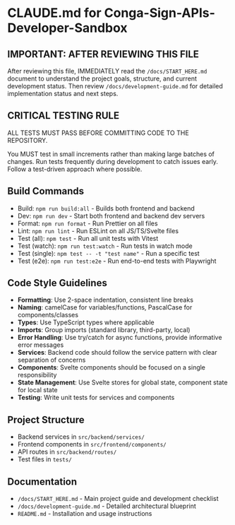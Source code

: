 # CLAUDE.md for Conga-Sign-APIs-Developer-Sandbox

## IMPORTANT: AFTER REVIEWING THIS FILE
After reviewing this file, IMMEDIATELY read the `/docs/START_HERE.md` document to understand the project goals, structure, and current development status. Then review `/docs/development-guide.md` for detailed implementation status and next steps.

## CRITICAL TESTING RULE
ALL TESTS MUST PASS BEFORE COMMITTING CODE TO THE REPOSITORY.

You MUST test in small increments rather than making large batches of changes. Run tests frequently during development to catch issues early. Follow a test-driven approach where possible.

## Build Commands
- Build: `npm run build:all` - Builds both frontend and backend
- Dev: `npm run dev` - Start both frontend and backend dev servers
- Format: `npm run format` - Run Prettier on all files
- Lint: `npm run lint` - Run ESLint on all JS/TS/Svelte files
- Test (all): `npm test` - Run all unit tests with Vitest
- Test (watch): `npm run test:watch` - Run tests in watch mode
- Test (single): `npm test -- -t "test name"` - Run a specific test
- Test (e2e): `npm run test:e2e` - Run end-to-end tests with Playwright

## Code Style Guidelines
- **Formatting**: Use 2-space indentation, consistent line breaks
- **Naming**: camelCase for variables/functions, PascalCase for components/classes
- **Types**: Use TypeScript types where applicable
- **Imports**: Group imports (standard library, third-party, local)
- **Error Handling**: Use try/catch for async functions, provide informative error messages
- **Services**: Backend code should follow the service pattern with clear separation of concerns
- **Components**: Svelte components should be focused on a single responsibility
- **State Management**: Use Svelte stores for global state, component state for local state
- **Testing**: Write unit tests for services and components

## Project Structure
- Backend services in `src/backend/services/`
- Frontend components in `src/frontend/components/`
- API routes in `src/backend/routes/`
- Test files in `tests/`

## Documentation
- `/docs/START_HERE.md` - Main project guide and development checklist
- `/docs/development-guide.md` - Detailed architectural blueprint
- `README.md` - Installation and usage instructions